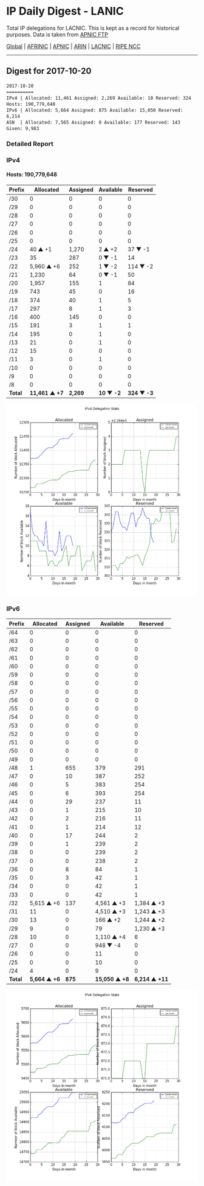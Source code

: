 # IP Daily Digest - LANIC

Total IP delegations for LACNIC. This is kept as a record for historical purposes. Data is taken from [APNIC FTP](https://ftp.apnic.net/)

[Global](https://github.com/csmets/IP-Daily-Digest) | [AFRINIC](https://github.com/csmets/IP-Daily-Digest/tree/master/archives/AFRINIC) | [APNIC](https://github.com/csmets/IP-Daily-Digest/tree/master/archives/APNIC) | [ARIN](https://github.com/csmets/IP-Daily-Digest/tree/master/archives/ARIN) | [LACNIC](https://github.com/csmets/IP-Daily-Digest/tree/master/archives/LACNIC) | [RIPE NCC](https://github.com/csmets/IP-Daily-Digest/tree/master/archives/RIPE_NCC)

---

## Digest for 2017-10-20
```
2017-10-20
==========
IPv4 | Allocated: 11,461 Assigned: 2,269 Available: 10 Reserved: 324 Hosts: 190,779,648
IPv6 | Allocated: 5,664 Assigned: 875 Available: 15,050 Reserved: 6,214
ASN  | Allocated: 7,565 Assigned: 0 Available: 177 Reserved: 143 Given: 9,983
```

### Detailed Report

### IPv4

#### Hosts: **190,779,648**

| Prefix | Allocated | Assigned | Available | Reserved |
| ----- | ----- | ----- | ----- | ----- |
| /30 | 0 | 0 | 0 | 0 |
| /29 | 0 | 0 | 0 | 0 |
| /28 | 0 | 0 | 0 | 0 |
| /27 | 0 | 0 | 0 | 0 |
| /26 | 0 | 0 | 0 | 0 |
| /25 | 0 | 0 | 0 | 0 |
| /24 | 40 ▲ +1 | 1,270 | 2 ▲ +2 | 37 ▼ -1 |
| /23 | 35 | 287 | 0 ▼ -1 | 14 |
| /22 | 5,960 ▲ +6 | 252 | 1 ▼ -2 | 114 ▼ -2 |
| /21 | 1,230 | 64 | 0 ▼ -1 | 50 |
| /20 | 1,957 | 155 | 1 | 84 |
| /19 | 743 | 45 | 0 | 16 |
| /18 | 374 | 40 | 1 | 5 |
| /17 | 297 | 8 | 1 | 3 |
| /16 | 400 | 145 | 0 | 0 |
| /15 | 191 | 3 | 1 | 1 |
| /14 | 195 | 0 | 1 | 0 |
| /13 | 21 | 0 | 1 | 0 |
| /12 | 15 | 0 | 0 | 0 |
| /11 | 3 | 0 | 1 | 0 |
| /10 | 0 | 0 | 0 | 0 |
| /9 | 0 | 0 | 0 | 0 |
| /8 | 0 | 0 | 0 | 0 |
| **Total** | **11,461 ▲ +7** | **2,269** | **10 ▼ -2** | **324 ▼ -3** |

![ipv4-stats](ipv4-figure.png)

### IPv6

| Prefix | Allocated | Assigned | Available | Reserved |
| ----- | ----- | ----- | ----- | ----- |
| /64 | 0 | 0 | 0 | 0 |
| /63 | 0 | 0 | 0 | 0 |
| /62 | 0 | 0 | 0 | 0 |
| /61 | 0 | 0 | 0 | 0 |
| /60 | 0 | 0 | 0 | 0 |
| /59 | 0 | 0 | 0 | 0 |
| /58 | 0 | 0 | 0 | 0 |
| /57 | 0 | 0 | 0 | 0 |
| /56 | 0 | 0 | 0 | 0 |
| /55 | 0 | 0 | 0 | 0 |
| /54 | 0 | 0 | 0 | 0 |
| /53 | 0 | 0 | 0 | 0 |
| /52 | 0 | 0 | 0 | 0 |
| /51 | 0 | 0 | 0 | 0 |
| /50 | 0 | 0 | 0 | 0 |
| /49 | 0 | 0 | 0 | 0 |
| /48 | 1 | 655 | 379 | 291 |
| /47 | 0 | 10 | 387 | 252 |
| /46 | 0 | 5 | 383 | 254 |
| /45 | 0 | 6 | 393 | 254 |
| /44 | 0 | 29 | 237 | 11 |
| /43 | 0 | 1 | 215 | 10 |
| /42 | 0 | 2 | 216 | 11 |
| /41 | 0 | 1 | 214 | 12 |
| /40 | 0 | 17 | 244 | 2 |
| /39 | 0 | 1 | 239 | 2 |
| /38 | 0 | 0 | 239 | 2 |
| /37 | 0 | 0 | 238 | 2 |
| /36 | 0 | 8 | 84 | 1 |
| /35 | 0 | 3 | 42 | 1 |
| /34 | 0 | 0 | 42 | 1 |
| /33 | 0 | 0 | 42 | 1 |
| /32 | 5,615 ▲ +6 | 137 | 4,561 ▲ +3 | 1,384 ▲ +3 |
| /31 | 11 | 0 | 4,510 ▲ +3 | 1,243 ▲ +3 |
| /30 | 13 | 0 | 166 ▲ +2 | 1,244 ▲ +2 |
| /29 | 9 | 0 | 79 | 1,230 ▲ +3 |
| /28 | 10 | 0 | 1,110 ▲ +4 | 6 |
| /27 | 0 | 0 | 948 ▼ -4 | 0 |
| /26 | 0 | 0 | 11 | 0 |
| /25 | 0 | 0 | 10 | 0 |
| /24 | 4 | 0 | 9 | 0 |
| **Total** | **5,664 ▲ +6** | **875** | **15,050 ▲ +8** | **6,214 ▲ +11** |

![ipv6-stats](ipv6-figure.png)